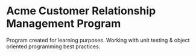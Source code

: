 # Acme Customer Relationship Management Program

Program created for learning purposes. 
Working with unit testing & object oriented programming best practices. 
